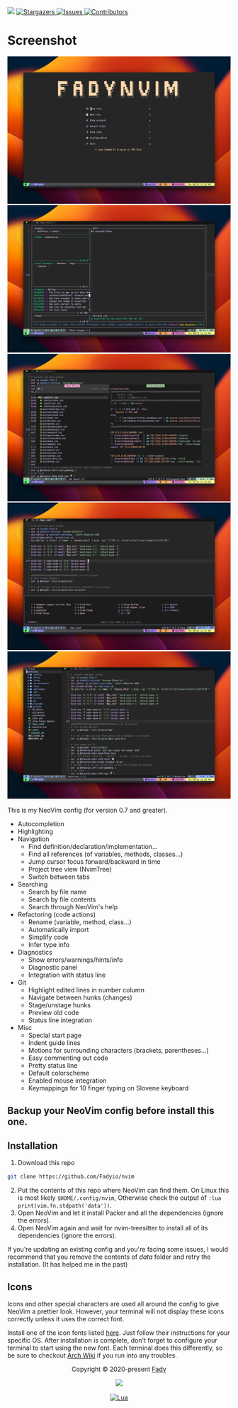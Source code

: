 <p align="center">

[![](https://img.shields.io/badge/Neovim-0.9+-blueviolet.svg?style=for-the-badge&logo=Neovim&color=ee999f&logoColor=D9E0EE&labelColor=302D41)](https://github.com/neovim/neovim)
  <a href="https://github.com/Fadyio/nvim/stargazers">
    <img
      alt="Stargazers"
      src="https://img.shields.io/github/stars/Fadyio/nvim?style=for-the-badge&logo=starship&color=c678dd&logoColor=d9e0ee&labelColor=282a36"
    />
  </a>
  <a href="https://github.com/Fadyio/nvim/issues">
    <img
      alt="Issues"
      src="https://img.shields.io/github/issues/Fadyio/nvim?style=for-the-badge&logo=gitbook&color=f0c062&logoColor=d9e0ee&labelColor=282a36"
    />
  </a>
  <a href="https://github.com/Fadyio/nvim/contributors">
    <img
      alt="Contributors"
      src="https://img.shields.io/github/contributors/Fadyio/nvim?style=for-the-badge&logo=opensourceinitiative&color=abcf84&logoColor=d9e0ee&labelColor=282a36"
    />
  </a>
</p>



# Screenshot
![Screenshot](./assets/Nvim1.png)
![Screenshot](./assets/Nvim2.png)
![Screenshot](./assets/Nvim3.png)
![Screenshot](./assets/Nvim4.png)
![Screenshot](./assets/Nvim5.png)

This is my NeoVim config (for version 0.7 and greater).

* Autocompletion
* Highlighting
* Navigation
    * Find definition/declaration/implementation...
    * Find all references (of variables, methods, classes...)
    * Jump cursor focus forward/backward in time
    * Project tree view (NvimTree)
    * Switch between tabs
* Searching
    * Search by file name
    * Search by file contents
    * Search through NeoVim's help
* Refactoring (code actions)
    * Rename (variable, method, class...)
    * Automatically import
    * Simplify code
    * Infer type info
* Diagnostics
    * Show errors/warnings/hints/info
    * Diagnostic panel
    * Integration with status line
* Git
    * Highlight edited lines in number column
    * Navigate between hunks (changes)
    * Stage/unstage hunks
    * Preview old code
    * Status line integration
* Misc
    * Special start page
    * Indent guide lines
    * Motions for surrounding characters (brackets, parentheses...)
    * Easy commenting out code
    * Pretty status line
    * Default colorscheme
    * Enabled mouse integration
    * Keymappings for 10 finger typing on Slovene keyboard
## Backup your NeoVim config before install this one.

## Installation
1. Download this repo
```bash
git clone https://github.com/Fadyio/nvim
```
2. Put the contents of this repo where NeoVim can find them. On Linux this is most likely `$HOME/.config/nvim`,
Otherwise check the output of `:lua print(vim.fn.stdpath('data'))`.
3. Open NeoVim and let it install Packer and all the dependencies (ignore the errors).
4. Open NeoVim again and wait for nvim-treesitter to install all of its dependencies (ignore the errors).

If you're updating an existing config and you're facing some issues,
I would recommend that you remove the contents of *data* folder and retry the installation. (It has helped me in the past)

## Icons
Icons and other special characters are used all around the config to give NeoVim a prettier look.
However, your terminal will not display these icons correctly unless it uses the correct font.

Install one of the icon fonts listed [here](https://www.nerdfonts.com/). Just follow their instructions for your specific OS.
After installation is complete, don't forget to configure your terminal to start using the new font.
Each terminal does this differently, so be sure to checkout [Arch Wiki](https://wiki.archlinux.org/) if you run into any troubles.



<p align="center">
  Copyright &copy; 2020-present
  <a href="https://github.com/Fadyio" target="_blank">Fady</a>
</p>
<p align="center">
  <a href="https://github.com/Fadyio/nvim/blob/master/LICENSE"
    ><img
      src="https://img.shields.io/static/v1.svg?style=for-the-badge&label=License&message=MIT&logoColor=d9e0ee&colorA=282a36&colorB=c678dd"
  /></a>
</p>
<div align="center" id="madewithlua">

[![Lua](https://img.shields.io/badge/Made%20with%20Lua-blue.svg?style=for-the-badge&logo=lua)](#madewithlua)

</div>
